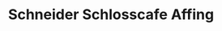 ---
title: "Schneider Schlosscafe Affing"
url: /affing/schneider-schlosscafe-affing/
shop: Bäckerei
---